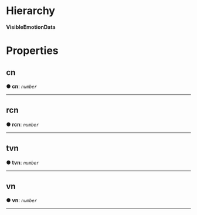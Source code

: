 

# Hierarchy

**VisibleEmotionData**

# Properties

<a id="cn"></a>

##  cn

**● cn**: *`number`*

___
<a id="rcn"></a>

##  rcn

**● rcn**: *`number`*

___
<a id="tvn"></a>

##  tvn

**● tvn**: *`number`*

___
<a id="vn"></a>

##  vn

**● vn**: *`number`*

___

